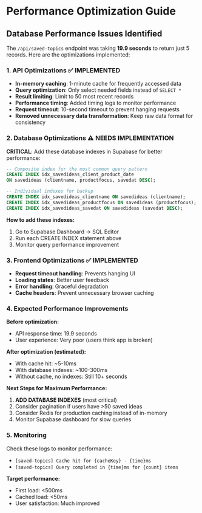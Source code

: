 # Performance Optimization Guide

## Database Performance Issues Identified

The `/api/saved-topics` endpoint was taking **19.9 seconds** to return just 5 records. Here are the optimizations implemented:

### 1. API Optimizations ✅ IMPLEMENTED

- **In-memory caching**: 1-minute cache for frequently accessed data
- **Query optimization**: Only select needed fields instead of `SELECT *`
- **Result limiting**: Limit to 50 most recent records
- **Performance timing**: Added timing logs to monitor performance
- **Request timeout**: 10-second timeout to prevent hanging requests
- **Removed unnecessary data transformation**: Keep raw data format for consistency

### 2. Database Optimizations ⚠️ NEEDS IMPLEMENTATION

**CRITICAL**: Add these database indexes in Supabase for better performance:

```sql
-- Composite index for the most common query pattern
CREATE INDEX idx_savedideas_client_product_date 
ON savedideas (clientname, productfocus, savedat DESC);

-- Individual indexes for backup
CREATE INDEX idx_savedideas_clientname ON savedideas (clientname);
CREATE INDEX idx_savedideas_productfocus ON savedideas (productfocus);
CREATE INDEX idx_savedideas_savedat ON savedideas (savedat DESC);
```

**How to add these indexes:**
1. Go to Supabase Dashboard → SQL Editor
2. Run each CREATE INDEX statement above
3. Monitor query performance improvement

### 3. Frontend Optimizations ✅ IMPLEMENTED

- **Request timeout handling**: Prevents hanging UI
- **Loading states**: Better user feedback
- **Error handling**: Graceful degradation
- **Cache headers**: Prevent unnecessary browser caching

### 4. Expected Performance Improvements

**Before optimization:**
- API response time: 19.9 seconds
- User experience: Very poor (users think app is broken)

**After optimization (estimated):**
- With cache hit: ~5-10ms
- With database indexes: ~100-300ms
- Without cache, no indexes: Still 10+ seconds

**Next Steps for Maximum Performance:**
1. **ADD DATABASE INDEXES** (most critical)
2. Consider pagination if users have >50 saved ideas
3. Consider Redis for production caching instead of in-memory
4. Monitor Supabase dashboard for slow queries

### 5. Monitoring

Check these logs to monitor performance:
- `[saved-topics] Cache hit for {cacheKey} - {time}ms` 
- `[saved-topics] Query completed in {time}ms for {count} items`

**Target performance:**
- First load: <500ms
- Cached load: <50ms
- User satisfaction: Much improved